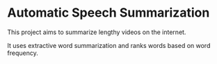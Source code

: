 # Automatic Speech Summarization
 
This project aims to summarize lengthy videos on the internet.

It uses extractive word summarization and ranks words based on word frequency.